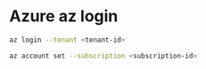 # Azure az login

```bash
az login --tenant <tenant-id>

az account set --subscription <subscription-id>
```
